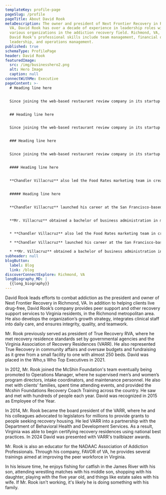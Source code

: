 ```yaml
---
templateKey: profile-page
pageSlug: /profile
pageTitle: About David Rook
metaDescription: The owner and president of Next Frontier Recovery in Richmond,
  VA, David Rook has over a decade of experience in leadership roles with
  various organizations in the addiction recovery field. Richmond, VA, resident
  David Rook’s professional skills include team management, financial oversight,
  leadership, and operations management.
published: true
schemaType: ProfilePage
header: David Rook
featuredImage:
  src: /img/businesshero2.png
  alt: Hero Image
  caption: null
connectWithMe: Executive
pageContent: >-
  # Heading line here


  Since joining the web-based restaurant review company in its startup phase, **Chandler Villacruz** has spearheaded market research activities that have allowed the firm to build effective advertising campaigns and achieve sound business growth.


  ## Heading line here


  Since joining the web-based restaurant review company in its startup phase, **Chandler Villacruz** has spearheaded market research activities that have allowed the firm to build effective advertising campaigns and achieve sound business growth.


  ### Heading line here


  Since joining the web-based restaurant review company in its startup phase, **Chandler Villacruz** has spearheaded market research activities that have allowed the firm to build effective advertising campaigns and achieve sound business growth.


  #### Heading line here


  **Chandler Villacruz** also led the Food Rates marketing team in creating a successful *user rewards program* that boosted online signups by 10,000 accounts in its first 30 days. For his achievements in his field, the [San Francisco Business Times](file:///home/surajit/Downloads/executives%20(2)/executives/profile.html#) recognized him as one of its “40 Under 40” *business leaders* in 2014.


  ##### Heading line here


  **Chandler Villacruz** launched his career at the San Francisco-based Healthy Living. After only six years with the firm, he advanced from his position of marketing associate to the role of marketing director.


  **Mr. Villacruz** obtained a bachelor of business administration in marketing from the Mays Business School at Texas A&M University, where he pursued the Advertising Strategy career track. Subsequently, he earned a master of science in marketing at the University of Southern California.


  * **Chandler Villacruz** also led the Food Rates marketing team in creating a successful *user rewards program* that boosted online signups by 10,000 accounts in its first 30 days. For his achievements in his field, the [San Francisco Business Times](file:///home/surajit/Downloads/executives%20(2)/executives/profile.html#) recognized him as one of its “40 Under 40” *business leaders* in 2014.

  * **Chandler Villacruz** launched his career at the San Francisco-based Healthy Living. After only six years with the firm, he advanced from his position of marketing associate to the role of marketing director.

  * **Mr. Villacruz** obtained a bachelor of business administration in marketing from the Mays Business School at Texas A&M University, where he pursued the Advertising Strategy career track. Subsequently, he earned a master of science in marketing at the University of Southern California.
subheader: null
blogButton:
  label: Blog
  link: /blog
discoverConnectExplore: Richmond, VA
longBiography_MD: |
  {{long_biography}}
---
```

David Rook leads efforts to combat addiction as the president and owner of Next Frontier Recovery in Richmond, VA. In addition to helping clients live drug-free, David Rook’s company provides peer support and other recovery support services to Virginia residents, in the Richmond metropolitan area. He also develops the organization’s growth strategy, integrates clinical staff into daily care, and ensures integrity, quality, and teamwork.

Mr. Rook previously served as president of True Recovery RVA, where he met recovery residence standards set by governmental agencies and the Virginia Association of Recovery Residences (VARR). He also represented True Recovery in community affairs and oversaw budgets and fundraising as it grew from a small facility to one with almost 250 beds. David was placed in the Who,s Who Top Executives in 2021.

In 2012, Mr. Rook joined the McShin Foundation's team eventually being promoted to Operations Manager, where he supervised men’s and women’s program directors, intake coordinators, and maintenance personnel. He also met with clients’ families, spent time attending events, and provided the Mcshin Foundations Recovery Coach Training across the country. He saw and met with hundreds of people each year. David was recognized in 2015 as Employee of the Year.

In 2014, Mr. Rook became the board president of the VARR, where he and his colleagues advocated to legislators for millions to provide grants to people seeking recovery housing. He led VARR into a partnership with the Department of Behavioral Health and Development Services. As a result, Virginia was able to begin certifying recovery residences using national best practices. In 2024 David was presented with VARR's trailblazer awards.

Mr. Rook is also an educator for the NADAAC Association of Addiction Professionals. Through his company, FAVOR of VA, he provides several trainings aimed at improving the peer workforce in Virginia.

In his leisure time, he enjoys fishing for catfish in the James River with his son, attending wrestling matches with his middle son, shopping with his daughter, playing with the five year old, and things like estate sales with his wife. If Mr. Rook isn't working, it's likely he is doing something with his family.